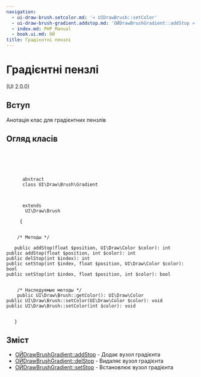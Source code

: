 ```yaml
---
navigation:
  - ui-draw-brush.setcolor.md: '« UIDrawBrush::setColor'
  - ui-draw-brush-gradient.addstop.md: 'ОЙDrawBrushGradient::addStop »'
  - index.md: PHP Manual
  - book.ui.md: ОЙ
title: Градієнтні пензлі
---
```

# Градієнтні пензлі

(UI 2.0.0)

## Вступ

Анотація клас для градієнтних пензлів

## Огляд класів

```classsynopsis



    
     
      abstract
      class UI\Draw\Brush\Gradient
     

     
      extends
       UI\Draw\Brush
     
     {


    /* Методы */
    
   public addStop(float $position, UI\Draw\Color $color): int
public addStop(float $position, int $color): int
public delStop(int $index): int
public setStop(int $index, float $position, UI\Draw\Color $color): bool
public setStop(int $index, float $position, int $color): bool


    /* Наследуемые методы */
    public UI\Draw\Brush::getColor(): UI\Draw\Color
public UI\Draw\Brush::setColor(UI\Draw\Color $color): void
public UI\Draw\Brush::setColor(int $color): void


   }
```

## Зміст

-   [ОЙDrawBrushGradient::addStop](ui-draw-brush-gradient.addstop.md) - Додає вузол градієнта
-   [ОЙDrawBrushGradient::delStop](ui-draw-brush-gradient.delstop.md) - Видаляє вузол градієнта
-   [ОЙDrawBrushGradient::setStop](ui-draw-brush-gradient.setstop.md) - Встановлює вузол градієнта
